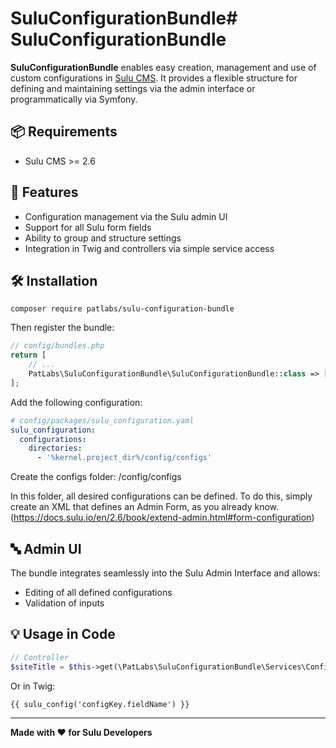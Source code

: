 # SuluConfigurationBundle# SuluConfigurationBundle

**SuluConfigurationBundle** enables easy creation, management and use of custom configurations in [Sulu CMS](https://sulu.io).
It provides a flexible structure for defining and maintaining settings via the admin interface or programmatically via Symfony.

## 📦 Requirements

* Sulu CMS >= 2.6

## 🚀 Features

* Configuration management via the Sulu admin UI
* Support for all Sulu form fields
* Ability to group and structure settings
* Integration in Twig and controllers via simple service access

## 🛠️ Installation

```shell script
composer require patlabs/sulu-configuration-bundle
```

Then register the bundle:

```php
// config/bundles.php
return [
    // ...
    PatLabs\SuluConfigurationBundle\SuluConfigurationBundle::class => ['all' => true],
];
```

Add the following configuration:

```yaml
# config/packages/sulu_configuration.yaml
sulu_configuration:
  configurations:
    directories:
      - '%kernel.project_dir%/config/configs'
```

Create the configs folder: /config/configs

In this folder, all desired configurations can be defined. To do this, simply create an XML that defines an Admin Form, as you already know. (https://docs.sulu.io/en/2.6/book/extend-admin.html#form-configuration)

## 🔤️ Admin UI

The bundle integrates seamlessly into the Sulu Admin Interface and allows:

* Editing of all defined configurations
* Validation of inputs

## 💡 Usage in Code

```php
// Controller
$siteTitle = $this->get(\PatLabs\SuluConfigurationBundle\Services\ConfigService::class)->getConfig('configKey.fieldName');
```

Or in Twig:

```twig
{{ sulu_config('configKey.fieldName') }}
```

---

**Made with ❤️ for Sulu Developers**